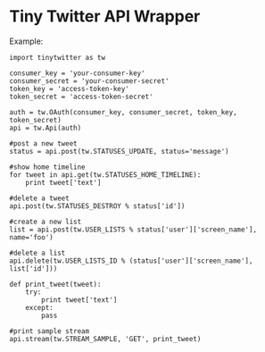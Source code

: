 Tiny Twitter API Wrapper
===

Example:

    import tinytwitter as tw
    
    consumer_key = 'your-consumer-key'
    consumer_secret = 'your-consumer-secret'
    token_key = 'access-token-key'
    token_secret = 'access-token-secret'
    
    auth = tw.OAuth(consumer_key, consumer_secret, token_key, token_secret)
    api = tw.Api(auth)
    
    #post a new tweet
    status = api.post(tw.STATUSES_UPDATE, status='message')
    
    #show home timeline
    for tweet in api.get(tw.STATUSES_HOME_TIMELINE):
        print tweet['text']
    
    #delete a tweet
    api.post(tw.STATUSES_DESTROY % status['id'])
    
    #create a new list
    list = api.post(tw.USER_LISTS % status['user']['screen_name'], name='foo')
    
    #delete a list
    api.delete(tw.USER_LISTS_ID % (status['user']['screen_name'], list['id']))
    
    def print_tweet(tweet):
        try:
            print tweet['text']
        except:
            pass
    
    #print sample stream
    api.stream(tw.STREAM_SAMPLE, 'GET', print_tweet)
